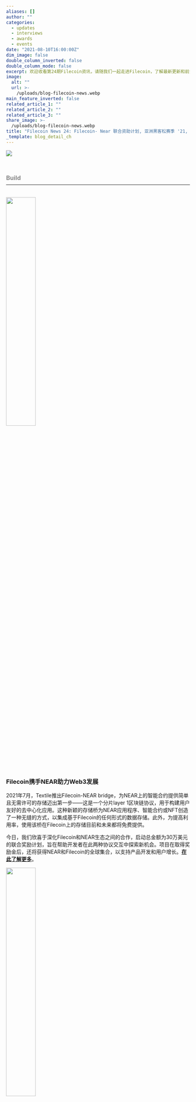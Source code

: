```yaml
---
aliases: []
author: ""
categories:
  - updates
  - interviews
  - awards
  - events
date: "2021-08-10T16:00:00Z"
dim_image: false
double_column_inverted: false
double_column_mode: false
excerpt: 欢迎收看第24期Filecoin资讯，请随我们一起走进Filecoin，了解最新更新和前沿讯息！
image:
  alt: ""
  url: >-
    /uploads/blog-filecoin-news.webp
main_feature_inverted: false
related_article_1: ""
related_article_2: ""
related_article_3: ""
share_image: >-
  /uploads/blog-filecoin-news.webp
title: "Filecoin News 24: Filecoin- Near 联合资助计划, 亚洲黑客松赛季 '21, SXSW Panel Voting Open等等"
_template: blog_detail_ch
---
```


![](/uploads/filecoin-news-24.webp)

<h3 style="margin:3em 0 2em 0;padding-bottom:.5em;color:#888888;border-bottom: 2px solid #808080;"><b>Build</b></h3>

<a href="https://filecoin.io/blog/posts/filecoin-launches-collaboration-with-near-to-accelerate-the-growth-of-the-web3-stack/"><img src="/uploads/filecoin-near.webp" style="width:40%;margin-left:0%"></a>

### Filecoin携手NEAR助力Web3发展

2021年7月，Textile推出Filecoin-NEAR bridge，为NEAR上的智能合约提供简单且无需许可的存储迈出第一步——这是一个分片layer 1区块链协议，用于构建用户友好的去中心化应用。这种新颖的存储桥为NEAR应用程序、智能合约或NFT创造了一种无缝的方式，以集成基于Filecoin的任何形式的数据存储。此外，为提高利用率，使用该桥在Filecoin上的存储目前和未来都将免费提供。

今日，我们欣喜于深化Filecoin和NEAR生态之间的合作，启动总金额为30万美元的联合奖励计划，旨在帮助开发者在此两种协议交互中探索新机会。项目在取得奖励金后，还将获得NEAR和Filecoin的全球集合，以支持产品开发和用户增长。[**在此了解更多**](https://filecoin.io/blog/posts/filecoin-launches-collaboration-with-near-to-accelerate-the-growth-of-the-web3-stack/)。

<a href="https://filecoin.io/blog/posts/announcing-chainlink-filecoin-joint-grants-for-dapps-combining-decentralized-storage-and-oracles/"><img src="/uploads/chainlink-filecoin.webp" style="width:40%;margin-left:0%"></a>

### 为融合去中心化存储和预言机的dApp推出Chainlink-Filecoin联合资助计划

[**Chainlink**](http://chain.link/)和[**Filecoin**](https://filecoin.io/)正在发起一项联合资助计划，以加速开发[**混合智能合约**](https://blog.chain.link/hybrid-smart-contracts-explained/)，旨在将 Chainlink去中心化预言机和 Filecoin去中心化存储融合打造至一个应用程序中。混合智能合约使用区块链（链上）上运行的代码以及来自区块链外部（链下）的数据和计算。通过将 Filecoin和Chainlink 结合，开发人员可以构建端到端的去中心化应用程序，此类应用程序具有经济高效且不可篡改的存储功能以及与外部资源的通用安全连接。欲知更多信息，请 [**阅读最新博文**](https://filecoin.io/blog/posts/announcing-chainlink-filecoin-joint-grants-for-dapps-combining-decentralized-storage-and-oracles/) ，若您很感兴趣，请在此处[申请。

<a href="https://filecoin.io/blog/posts/building-web3-filecoin-ethereum-better-together/"><img src="/uploads/juan-ethcc-talk.webp" style="width:40%;margin-left:0%"></a>

### 搭建Web3：Filecoin与Ethereum携手共进

作为一个模块化、可互操作的解决方案，Filecoin已可与Web3内其他堆栈、应用程序和生态系统自然契合。自从2020年10月推出以来，Filecoin已增长至超过8 exbibytes的可用存储空间，并且有超过400个项目进入该领域。Ethereum就是一个能持续证明其可协作性和互惠双赢的生态系统。观看2021年EthCC [**Juan Benet演讲**](https://filecoin.io/blog/posts/building-web3-filecoin-ethereum-better-together/)回顾，了解更多关于Filecoin + Ethereum 和其未来使用案例。

<a href="https://www.youtube.com/watch?v=tdqIvaZ28ns"><img src="/uploads/hackfs.webp" style="width:40%;margin-left:0%"></a>

### HackFS开发者日峰会回顾

作为[**ETHGlobal**](https://ethglobal.co/) 和Protocol Labs正在进行的[**HackFS**](https://hackfs.com/)虚拟黑客松活动之一， [**IPFS & Filecoin建设者日峰会**](https://www.youtube.com/watch?v=tdqIvaZ28ns)于8月6日星期五成功举办。其主要研讨主题包括，Filecoin: 当下还有何种可能、Web3.Storage和NFT Storage、ARG/ estuary.tech、Palm Sidechain介绍、为消费者应用程序启用开放网络、如何使用IPFS和KSPEC制作大型可更新和可扩展NFT、LongHashX Web3加速器、IPFS 和Filecoin项目奖励机会、以及Basecamp计划。在此处[**观看完整视频**](https://www.youtube.com/watch?v=tdqIvaZ28ns)。

<a href="https://filecoin-community.typeform.com/to/scRusMWz"><img src="/uploads/asia-hackathon-card.webp" style="width:40%;margin-left:0%"></a>

### 万向区块链黑客松&亚洲黑客松赛季

2021年万向区块链周自上周启动将持续至9月12日，其重点是将区块链与5G、AI、IoT等新基建数字技术融合，以加快各行业的数字化转型。**在此注册，加入IPFS和Filecoin的活动！**

万向区块链周也标志着活动多元的亚洲黑客松赛季开启。该系列活动将认同、加速和强调亚洲地区目前已通过Filecoin和IPFS堆栈开展的强大开发工作。参加比赛的团队、初创企业、项目和企业家将有机会获得约50万美元的奖金和资助。[**在此处注册**](https://filecoin-community.typeform.com/to/scRusMWz)，以及时收到此系列更多活动相关讯息！

<h3 style="margin:3em 0 2em 0;padding-bottom:.5em;color:#888888;border-bottom: 2px solid #808080;"><b>Store</b></h3>

<a href="https://web3.storage/"><img src="/uploads/web3-storage-card.webp" style="width:40%;margin-left:0%"></a>

### Web3.Storage简介: 让Filecoin存储更简单易用

Protocol Labs推出Web3.Storage(https://web3.storage/)，这是一个可供开发人员在Filecoin去中心化网络中存储和检索数据的简单界面！无限期免费的Web3.Storage，为开发人员使用冗余的分布式存储和安全的内容地址数据来创建应用程序指了一条明路。通过处理与分布式存储直接交互的大量复杂性，它已成为所有开发人员（从Web3新手到IPFS老手）与Filecoin存储接轨的最佳方式之一。[**来试试吧**](https://web3.storage/)。

<a href="https://youtu.be/AHAMHbpioGw"><img src="/uploads/estuary-preview.webp" style="width:40%;margin-left:0%">

### Estuary开发者预览

Protocol Labs的**ARG**已经为[**Estuary**](https://estuary.tech/)的开发者预览开放了更多邀请。Estuary旨在成为确保数据通过巨大的默认存储参数和自动验证存储交易进入Filecoin的最可靠方式之一。对于开发者和想要通过直观界面上传其公共数据至Filecoin的用户来说，Estuary是非常了不起的工具。观看[**此视频**](https://youtu.be/AHAMHbpioGw)了解其简介，若您需要帮助，请加入Filecoin Slack上的ARG。

<h3 style="margin:3em 0 2em 0;padding-bottom:.5em;color:#888888;border-bottom: 2px solid #808080;"><b>Mine</b></h3>

<a href="https://github.com/filecoin-project/FIPs/blob/master/FIPS/fip-0018.md"><img src="/uploads/fil-sealing-graphic.webp" style="width:40%;margin-left:0%"></a>

### 最新存储提供者术语提案

本倡议中心思想是将营销资产、文件、通信渠道和用户体验界面中出现的相关词汇变更为“存储提供者”。该提案的命名约定，可以更完善地描述为Filecoin网络提供存储基础设施和服务的社区合作伙伴。[若有意见建议，请在此反馈](https://github.com/filecoin-project/FIPs/blob/master/FIPS/fip-0018.md)。

### Filecoin存储拍卖最新进展

Filecoin **存储拍卖**旨在通过经济手段实现更高的交易成功率、速度和功能。与Filecoin上默认的交易流程不同，拍卖将存储提供者带到交易流中并鼓励他们实时竞争存储交易。在像Filecoin这样的新兴市场，拍卖使任何需要存储数据的人都能轻松获得巨大回报。阅读Textile 的这篇。

<h3 style="margin:3em 0 2em 0;padding-bottom:.5em;color:#888888;border-bottom: 2px solid #808080;"><b>Updates</b></h3>

<a href="https://drand.love/blog/2021/08/10/drand-celebrates-one-year-as-a-randomness-service/"><img src="/uploads/drand-anniversary-card-2.webp" style="width:40%;margin-left:0%"></a>

### Drand一周年纪念日

[**Drand**](https://drand.love/)作为互联网基础随机服务而推出的分布式随机信标，在2021年7月7日突破100万轮，且全程没有任何中断！Drand也庆祝了自2020年8月10日发布v1.1版本以来的一周年纪念日，v1.1版本包括了一些关键功能且从此让Drand成为了一个可生产的服务。

阅读[**此博文**](https://drand.love/blog/2021/08/10/drand-celebrates-one-year-as-a-randomness-service/)，可了解更多细节和更新。

<a href="https://www.finextra.com/pressarticle/88753/crypto-startup-secured-finance-raises-4-million-in-seed-funding"><img src="/uploads/secured-finance-card.webp" style="width:40%;margin-left:0%"></a>

### Secured Finance获得400万美元融资

[**Secured Finance**](https://twitter.com/financesecured?lang=en)是一个缔结基于智能合约的点对点固定利率贷款、抵押品管理服务、跨货币掉期和其他类型利率产品的平台。上周，Secured Finance宣布了一轮400万美元的融资，该融资由GSR Markets和Protocol Labs牵头，由FinTech Collective、HOF Capital和Huobi Ventures共同参与。今年2月，Secured Finance完成了Tachyon 的Filecoin Launchpad Accelerator，一个连接IPFS、Filecoin和以太坊社区的为期12周的沉浸式项目。观看Secured Finance演示日 Filecoin Launchpad Accelerator by Tachyon G6Q3og&feature=emb_imp_woyt)，[**了解更多筹款讯息**](https://www.finextra.com/pressarticle/88753/crypto-startup-secured-finance-raises-4-million-in-seed-funding)。

<a href="https://research.protocol.ai/sites/consensusday21/"><img src="/uploads/consensusday-card.webp" style="width:40%;margin-left:0%"></a>

### ConsensusDay 21

共识是区块链网络的核心，但其可扩展性仍然是致命弱点。为庆祝Protocol Labs的[**ConsensusLab**](https://research.protocol.ai/blog/2021/consensuslab-supercharging-our-consensus-research/)的启动并建立合作网络，我们将主办[**ConsensusDay 21**](https://research.protocol.ai/sites/consensusday21/)，一个为期一天的关于共识研究和相关主题的虚拟研讨会。请点击链接了解更多信息，并在9月8日前提交您的意见。

重要日期
提交截止日期： 09/08/21  
受理通知日期： 09/22/21  
研讨会日期： 10/06/21

<h3 style="margin:3em 0 2em 0;padding-bottom:.5em;color:#888888;border-bottom: 2px solid #808080;"><b>Community</b></h3>

<a href="https://panelpicker.sxsw.com/vote?search%5Bconference_id%5D=40"><img src="/uploads/sxsw-panel-picker.webp" style="width:40%;margin-left:0%"></a>

### SXSW: 2022 Panel投票开放

2022 SXSW panel选拔赛投票已开放！请阅读如下IPFS、Filecoin和Protocol Labs相关演讲稿，并为您的最爱投票。

<a href="https://www.meetup.com/Filecoin-San-Francisco/"><img src="/uploads/meetup-2.webp" style="width:40%;margin-left:0%"></a>

- [**我们共同历史的守护者**](https://panelpicker.sxsw.com/vote/117184)
- [**IPFS 和Filecoin，任重而道远**](https://panelpicker.sxsw.com/vote/118750)
- [**Crypto卫星：太空中的信任**](https://panelpicker.sxsw.com/vote/118769)
- [**Nft学校：创建一个新造的NFT代币**](https://panelpicker.sxsw.com/vote/118723)
- [**在加密货币中建立清洁能源工具**](https://panelpicker.sxsw.com/vote/118735)
- [**去中心化是音乐流媒体的未来**](https://panelpicker.sxsw.com/vote/118779)
- [**未来的音乐NFT将如何赋予创作者力量**](https://panelpicker.sxsw.com/vote/118578)
- [**创建信任的摄影档案**](https://panelpicker.sxsw.com/vote/118813)
- [**2050年的互联网展望**](https://panelpicker.sxsw.com/vote/118489)
- [**保护人类最敏感的信息**](https://panelpicker.sxsw.com/vote/118476)
- [**利用新技术和机构加速研究**](https://panelpicker.sxsw.com/vote/116461)
- [**利用Web3原则推动脱碳**](https://panelpicker.sxsw.com/vote/117494)

<a href="https://www.meetup.com/Filecoin-San-Francisco/"><img src="/uploads/meetup-2.webp" style="width:40%;margin-left:0%"></a>

### 8月Filecoin社区线上见面会

感谢昨天参加8月Filecoin社区聚会的所有小伙伴，本次活动专注于Filecoin存储提供社区。在本月活动中，社区成员提出了一项针对存储提供者的新品牌建议(FIP)，我们还听取了四位存储提供者在部署了最新的Filecoin v13 HyperDrive升级后的最佳实践和研究成果。若错过活动，可在此[回顾活动录音](https://www.youtube.com/watch?v=OnQD8MnuaOI)。

<h3 style="margin:3em 0 2em 0;padding-bottom:.5em;color:#888888;border-bottom: 2px solid #808080;">&nbsp</h3>

### ✊ 加入我们

前往 [**GitHub上的Filecoin项目**](https://github.com/filecoin-project)并确保查看 [**社区资源**](https://github.com/filecoin-project/community)。您可以在[**Filecoin Slack**](http://filecoin.io/slack)频道提问，还可以在[**社区论坛**](https://discuss.filecoin.io/)中讨论问题和新想法。您还可以关注我们的微信公众号@Filecoin-Official或者[**在Twitter上关注@Filecoin**](https://twitter.com/Filecoin)告诉我们您的想法。
[**Filecoin博客**](https://filecoin.io/blog/)和[**YouTube 频道**](https://www.youtube.com/channel/UCPyYmtJYQwxM-EUyRUTp5DA)对初学者来说也是重要的信息来源。
在此 [**订阅**](https://mailchi.mp/filecoin.io/subscribe)，即可直接收到此类资讯。
